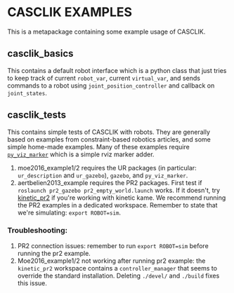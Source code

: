 # CASCLIK EXAMPLES
This is a metapackage containing some example usage of CASCLIK.

## casclik_basics
This contains a default robot interface which is a python class that just tries to keep track of current `robot_var`, current `virtual_var`, and sends commands to a robot using `joint_position_controller` and callback on `joint_states`.

## casclik_tests
This contains simple tests of CASCLIK with robots. They are generally based on examples from constraint-based robotics articles, and some simple home-made examples. Many of these examples require [`py_viz_marker`](https://github.com/mahaarbo/py_viz_marker) which is a simple rviz marker adder.

1. moe2016_example1/2 requires the UR packages (in particular: `ur_description` and `ur_gazebo`), `gazebo`, and `py_viz_marker`.
2. aertbelien2013_example requires the PR2 packages. First test if `roslaunch pr2_gazebo pr2_empty_world.launch` works. If it doesn't, try [kinetic_pr2](https://github.com/RichardKelley/kinetic_pr2) if you're working with kinetic kame. We recommend running the PR2 examples in a dedicated workspace. Remember to state that we're simulating: `export ROBOT=sim`.


### Troubleshooting:
1. PR2 connection issues: remember to run `export ROBOT=sim` before running the pr2 example.
2. Moe2016_example1/2 not working after running pr2 example: the `kinetic_pr2` workspace contains a `controller_manager` that seems to override the standard installation. Deleting `./devel/` and `./build` fixes this issue.
